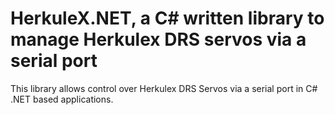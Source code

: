 # HerkuleX.NET, a C# written library to manage Herkulex DRS servos via a serial port
This library allows control over Herkulex DRS Servos via a serial port in C# .NET based applications.

